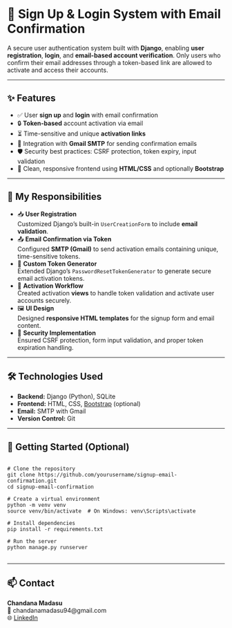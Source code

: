 <h1>🔐 Sign Up & Login System with Email Confirmation</h1>
<p>
A secure user authentication system built with <strong>Django</strong>, enabling <strong>user registration</strong>, <strong>login</strong>, and <strong>email-based account verification</strong>. Only users who confirm their email addresses through a token-based link are allowed to activate and access their accounts.
</p>
<hr>
<h2>✨ Features</h2>
<ul>
  <li>✅ User <strong>sign up</strong> and <strong>login</strong> with email confirmation</li>
  <li>🔒 <strong>Token-based</strong> account activation via email</li>
  <li>⏳ Time-sensitive and unique <strong>activation links</strong></li>
  <li>📩 Integration with <strong>Gmail SMTP</strong> for sending confirmation emails</li>
  <li>🛡️ Security best practices: CSRF protection, token expiry, input validation</li>
  <li>🎨 Clean, responsive frontend using <strong>HTML/CSS</strong> and optionally <strong>Bootstrap</strong></li>
</ul>
<hr>
<h2>🧠 My Responsibilities</h2>
<ul>
  <li>📥 <strong>User Registration</strong><br>
  Customized Django’s built-in <code>UserCreationForm</code> to include <strong>email validation</strong>.</li>

  <li>📤 <strong>Email Confirmation via Token</strong><br>
  Configured <strong>SMTP (Gmail)</strong> to send activation emails containing unique, time-sensitive tokens.</li>

  <li>🔐 <strong>Custom Token Generator</strong><br>
  Extended Django’s <code>PasswordResetTokenGenerator</code> to generate secure email activation tokens.</li>

  <li>🔄 <strong>Activation Workflow</strong><br>
  Created activation <strong>views</strong> to handle token validation and activate user accounts securely.</li>

  <li>🖼️ <strong>UI Design</strong><br>
  Designed <strong>responsive HTML templates</strong> for the signup form and email content.</li>

  <li>🧰 <strong>Security Implementation</strong><br>
  Ensured CSRF protection, form input validation, and proper token expiration handling.</li>
</ul>

<hr>

<h2>🛠️ Technologies Used</h2>
<ul>
  <li><strong>Backend:</strong> Django (Python), SQLite</li>
  <li><strong>Frontend:</strong> HTML, CSS, <a href="https://getbootstrap.com/">Bootstrap</a> (optional)</li>
  <li><strong>Email:</strong> SMTP with Gmail</li>
  <li><strong>Version Control:</strong> Git</li>
</ul>

<hr>

<h2>🚀 Getting Started (Optional)</h2>

<pre>
<code>
# Clone the repository
git clone https://github.com/yourusername/signup-email-confirmation.git
cd signup-email-confirmation

# Create a virtual environment
python -m venv venv
source venv/bin/activate  # On Windows: venv\Scripts\activate

# Install dependencies
pip install -r requirements.txt

# Run the server
python manage.py runserver
</code>
</pre>

<hr>

<h2>📫 Contact</h2>
<p>
<strong>Chandana Madasu</strong><br>
📧 chandanamadasu94@gmail.com<br>
🌐 <a href="https://www.linkedin.com/in/your-profile">LinkedIn</a>
</p>
